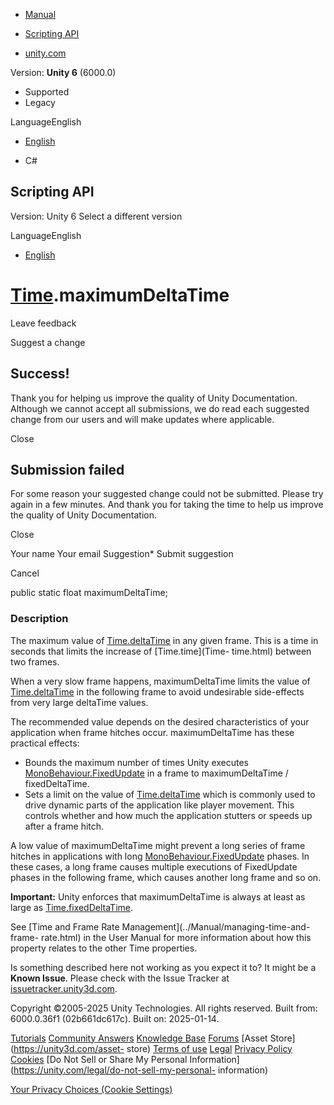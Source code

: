 [ ]()

  * [Manual](../Manual/index.html)
  * [Scripting API](../ScriptReference/index.html)

  * [unity.com](https://unity.com/)

Version: **Unity 6** (6000.0)

  * Supported
  * Legacy

LanguageEnglish

  * [English]()

  * C#

[ ](https://docs.unity3d.com)

## Scripting API

Version: Unity 6 Select a different version

LanguageEnglish

  * [English]()

#  [Time](Time.html).maximumDeltaTime

Leave feedback

Suggest a change

## Success!

Thank you for helping us improve the quality of Unity Documentation. Although
we cannot accept all submissions, we do read each suggested change from our
users and will make updates where applicable.

Close

## Submission failed

For some reason your suggested change could not be submitted. Please <a>try
again</a> in a few minutes. And thank you for taking the time to help us
improve the quality of Unity Documentation.

Close

Your name Your email Suggestion* Submit suggestion

Cancel

[ ]()

public static float maximumDeltaTime;

### Description

The maximum value of [Time.deltaTime](Time-deltaTime.html) in any given frame.
This is a time in seconds that limits the increase of [Time.time](Time-
time.html) between two frames.

When a very slow frame happens, maximumDeltaTime limits the value of
[Time.deltaTime](Time-deltaTime.html) in the following frame to avoid
undesirable side-effects from very large deltaTime values.  
  
The recommended value depends on the desired characteristics of your
application when frame hitches occur. maximumDeltaTime has these practical
effects:

  * Bounds the maximum number of times Unity executes [MonoBehaviour.FixedUpdate](MonoBehaviour.FixedUpdate.html) in a frame to maximumDeltaTime / fixedDeltaTime.
  * Sets a limit on the value of [Time.deltaTime](Time-deltaTime.html) which is commonly used to drive dynamic parts of the application like player movement. This controls whether and how much the application stutters or speeds up after a frame hitch.

A low value of maximumDeltaTime might prevent a long series of frame hitches
in applications with long
[MonoBehaviour.FixedUpdate](MonoBehaviour.FixedUpdate.html) phases. In these
cases, a long frame causes multiple executions of FixedUpdate phases in the
following frame, which causes another long frame and so on.  
  
**Important:** Unity enforces that maximumDeltaTime is always at least as
large as [Time.fixedDeltaTime](Time-fixedDeltaTime.html).  
  
See [Time and Frame Rate Management](../Manual/managing-time-and-frame-
rate.html) in the User Manual for more information about how this property
relates to the other Time properties.

Is something described here not working as you expect it to? It might be a
**Known Issue**. Please check with the Issue Tracker at
[issuetracker.unity3d.com](https://issuetracker.unity3d.com).

Copyright ©2005-2025 Unity Technologies. All rights reserved. Built from:
6000.0.36f1 (02b661dc617c). Built on: 2025-01-14.

[Tutorials](https://unity3d.com/learn) [Community
Answers](https://answers.unity3d.com) [Knowledge
Base](https://support.unity3d.com/hc/en-us)
[Forums](https://forum.unity3d.com) [Asset Store](https://unity3d.com/asset-
store) [Terms of use](https://docs.unity3d.com/Manual/TermsOfUse.html)
[Legal](https://unity.com/legal) [Privacy
Policy](https://unity.com/legal/privacy-policy)
[Cookies](https://unity.com/legal/cookie-policy) [Do Not Sell or Share My
Personal Information](https://unity.com/legal/do-not-sell-my-personal-
information)

[Your Privacy Choices (Cookie Settings)](javascript:void\(0\);)

